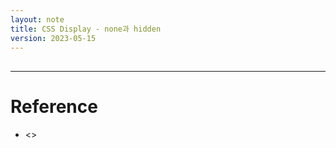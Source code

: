 ```yaml
---
layout: note
title: CSS Display - none과 hidden
version: 2023-05-15
---
```




## 







---




# Reference

- <>
